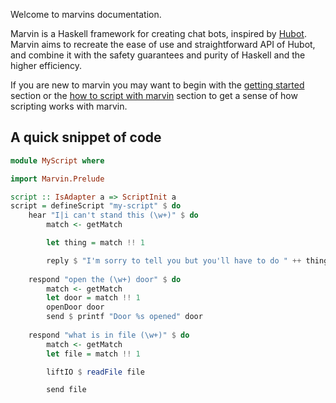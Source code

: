 Welcome to marvins documentation.

Marvin is a Haskell framework for creating chat bots, inspired by [Hubot](https://hubot.github.com).
Marvin aims to recreate the ease of use and straightforward API of Hubot, and combine it with the safety guarantees and purity of Haskell and the higher efficiency.

If you are new to marvin you may want to begin with the [getting started](getting-started) section or the [how to script with marvin](scripting) section to get a sense of how scripting works with marvin.

## A quick snippet of code

```Haskell
module MyScript where

import Marvin.Prelude

script :: IsAdapter a => ScriptInit a
script = defineScript "my-script" $ do
    hear "I|i can't stand this (\w+)" $ do
        match <- getMatch

        let thing = match !! 1

        reply $ "I'm sorry to tell you but you'll have to do " ++ thing
    
    respond "open the (\w+) door" $ do
        match <- getMatch
        let door = match !! 1
        openDoor door
        send $ printf "Door %s opened" door
    
    respond "what is in file (\w+)" $ do
        match <- getMatch 
        let file = match !! 1

        liftIO $ readFile file

        send file
```
